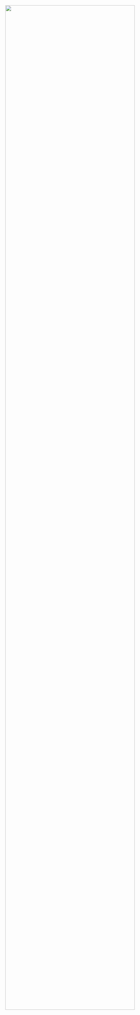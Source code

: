 <div align="center">
    <img src="https://github.com/HouseOfSpirits/demo-repository/assets/65161219/8cfa0f68-bf8b-4e61-baca-9a3c38f2b5d8" align="center" style="width: 90%" />
</div>  
